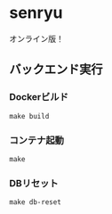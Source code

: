 # senryu
オンライン版！

## バックエンド実行
### Dockerビルド
```
make build
```

### コンテナ起動
```
make
```

### DBリセット
```
make db-reset
```

